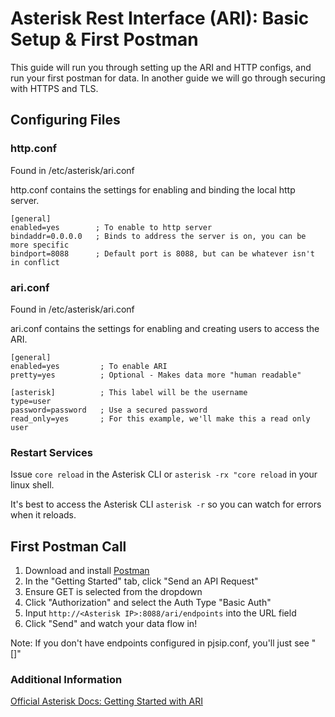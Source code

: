 # Asterisk Rest Interface (ARI): Basic Setup & First Postman

This guide will run you through setting up the ARI and HTTP configs, and run your first postman for data. In another guide we will go through securing with HTTPS and TLS.

## Configuring Files

### http.conf

Found in /etc/asterisk/ari.conf

http.conf contains the settings for enabling and binding the local http server.

```
[general]
enabled=yes        ; To enable to http server
bindaddr=0.0.0.0   ; Binds to address the server is on, you can be more specific
bindport=8088      ; Default port is 8088, but can be whatever isn't in conflict
```

### ari.conf

Found in /etc/asterisk/ari.conf

ari.conf contains the settings for enabling and creating users to access the ARI.

```
[general]
enabled=yes         ; To enable ARI
pretty=yes          ; Optional - Makes data more "human readable"

[asterisk]          ; This label will be the username
type=user
password=password   ; Use a secured password
read_only=yes       ; For this example, we'll make this a read only user
```

### Restart Services

Issue ```core reload``` in the Asterisk CLI or ```asterisk -rx "core reload``` in your linux shell.

It's best to access the Asterisk CLI ```asterisk -r``` so you can watch for errors when it reloads.

## First Postman Call

1. Download and install [Postman](https://www.postman.com/downloads/)
2. In the "Getting Started" tab, click "Send an API Request"
3. Ensure GET is selected from the dropdown
4. Click "Authorization" and select the Auth Type "Basic Auth"
5. Input ```http://<Asterisk IP>:8088/ari/endpoints``` into the URL field
6. Click "Send" and watch your data flow in!

Note: If you don't have endpoints configured in pjsip.conf, you'll just see "[]"

### Additional Information

[Official Asterisk Docs: Getting Started with ARI](https://docs.asterisk.org/Configuration/Interfaces/Asterisk-REST-Interface-ARI/Getting-Started-with-ARI/)
